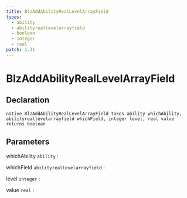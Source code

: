 ```yaml
---
title: BlzAddAbilityRealLevelArrayField
types:
  - ability
  - abilityreallevelarrayfield
  - boolean
  - integer
  - real
patch: 1.31
---
```


# BlzAddAbilityRealLevelArrayField

## Declaration

```jass
native BlzAddAbilityRealLevelArrayField takes ability whichAbility, abilityreallevelarrayfield whichField, integer level, real value returns boolean
```

## Parameters
whichAbility `ability`
: 

whichField `abilityreallevelarrayfield`
: 

level `integer`
: 

value `real`
: 
